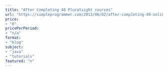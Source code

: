 ```yaml
---
title: "After Completing 40 Pluralsight courses"
url: "https://simpleprogrammer.com/2013/06/02/after-completing-40-online-training-courses-for-pluralsight-what-have-i-learned"
price: 
- "0"
pricePerPeriod: 
- "n/a"
format: 
- "blog"
subject: 
- "java"
- "tutorials"
featured: "n"
---
```

